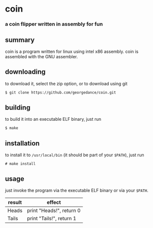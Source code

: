 # coin
### a coin flipper written in assembly for fun

## summary
coin is a program written for linux using intel x86 assembly.
coin is assembled with the GNU assembler.

## downloading
to download it, select the zip option, or to download using git
```sh
$ git clone https://github.com/georgedance/coin.git
```

## building
to build it into an executable ELF binary, just run
```sh
$ make
```

## installation
to install it to `/usr/local/bin` (it should be part of your `$PATH`), just run
```
# make install
```

## usage
just invoke the program via the executable ELF binary or via your `$PATH`.

| result | effect |
| ------ | ------ |
| Heads  | print "Heads!", return 0 |
| Tails  | print "Tails!", return 1 |

